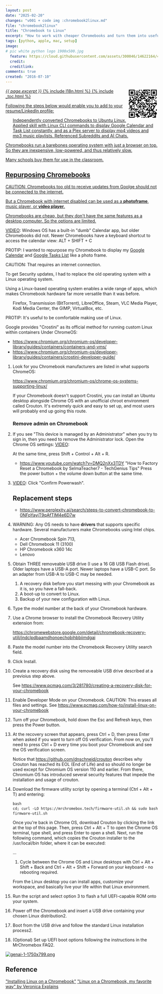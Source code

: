 ```yaml
---
layout: post
date: "2025-02-20"
changes: "v001 + code img :chromebook2linux.md"
file: "chromebook2linux"
title: "Chromebook to Linux"
excerpt: "How to work with cheaper Chromebooks and turn them into useful Linux laptops."
tags: [python, apple, mac, setup]
image:
# pic white python logo 1900x500.jpg
  feature: https://cloud.githubusercontent.com/assets/300046/14622164/4230c848-0585-11e6-957b-be11147346e6.jpg
  credit:
  creditlink:
comments: true
created: "2016-07-10"
---
```

<a target="_blank" href="https://bomonike.github.io/chromebook2linux"><img align="right" width="100" height="100" alt="chromebook2linux.png" src="https://github.com/bomonike/bomonike.github.io/blob/master/images/chromebook2linux.png?raw=true" />
<i>{{ page.excerpt }}</i>
{% include l18n.html %}
{% include _toc.html %}

Following the steps below would enable you to add to your resume/LinkedIn profile:

   <ul>Independently converted Chromebooks to Ubuntu Linux. Applied skill with Linux CLI commands to display Google Calendar and Task List constantly, and as a Plex server to display mp4 videos and mp3 music playlists. Referenced Subreddits and AI Chats.
   </ul>

Chromebooks run a barebones operating system with just a browser on top.
So they are inexpensive, low-powered, and thus relatively slow.

Many schools buy them for use in the classroom.

## Repurposing Chromebooks

CAUTION: Chromebooks too old to receive updates from Goolge should not be connected to the internet.

But a Chromebook with internet disabled can be used as a <strong>photoframe</strong>, music player, or <strong>video player</strong>.

Chromebooks are cheap, but they don't have the same features as a desktop computer.
So the options are limited.

<a target="_blank" href="https://chromestory.com/2021/08/google-calendar-in-chromebook/">VIDIEO</a>: Windows OS has a built-in "dumb" Calendar app, but older Chromebooks did not. Newer Chromebooks have a keyboard shortcut to access the calendar view:
ALT + SHIFT + C

PROTIP: I wanted to repurpose my Chromebook to display my <a target="_blank" href="https://calendar.google.com/calendar/r">Google Calendar</a> and <a target="_blank" href="https://tasks.google.com/">Google Tasks List</a> like a photo frame.

CAUTION: That requires an internet connection.

To get Security updates, I had to replace the old operating system with a Linux operating system.

Using a Linux-based operating system enables a wide range of apps, which
makes Chromebook hardware far more versatile than it was before.

   <ul>Firefox, Transmission (BitTorrent), LibreOffice, Steam, VLC Media Player, Kodi Media Center, the GIMP, VirtualBox, etc.
   </ul>

PROTIP: It's useful to be comfortable making use of Linux.

Google provides "Crostini" as its official method for running custom Linux within containers Under ChromeOS:

   * https://www.chromium.org/chromium-os/developer-library/guides/containers/containers-and-vms/
   * https://www.chromium.org/chromium-os/developer-library/guides/containers/crostini-developer-guide/

1. Look for you Chromebook manufacturers are listed in what supports ChromeOS:

   https://www.chromium.org/chromium-os/chrome-os-systems-supporting-linux/

   If your Chromebook doesn't support Crostini, you can install an Ubuntu desktop alongside Chrome OS with an unofficial chroot environment called Crouton. It's extremely quick and easy to set up, and most users will probably end up going this route.

   ### Remove admin on Chromebook

1. If you see "This device is managed by an Administrator" when you try to sign in, then you need to remove the Administrator lock. Open the Chrome OS settings: <a target="_blank" href="https://www.youtube.com/watch?v=jCdZzFyQXeo" title="How To Remove Administrator lock on School Chromebook (2024) by vSwitchHype">VIDEO</a>:

    At the same time, press Shift + Control + Alt + R.

    * https://www.youtube.com/watch?v=DMQ2nXx3TDY
    "How to Factory Reset a Chromebook by SelmaTeacher7 - TechGenius Tips"
    Press the power button + the volume down button at the same time.

1. <a target="_blank" href="https://www.youtube.com/watch?v=1LaKO8tKqaY">VIDEO</a>: Click "Confirm Powerwash".

    ## Replacement steps

   * https://www.perplexity.ai/search/steps-to-convert-chromebook-to-0NFpYayjT9qAfTlM4e6D7w

1. WARNING: Any OS needs to have <strong>drivers</strong> that supports specific hardware. Several manufacturers make Chromebooks using Intel chips.

   * Acer Chromebook Spin 713,
   * Dell Chromebook 11 (3100)
   * HP Chromebook x360 14c
   * Lenovo

1. Obtain THREE removeable USB drive (I use a 16 GB USB Flash drive). Older laptops have a USB-A port. Newer laptops have a USB-C port. So an adapter from USB-A to USB-C may be needed.

    1. A recovery disk before you start messing with your Chromebook as it is, so you have a fall-back.
    2. A boot-up to convert to Linux.
    3. Backup of your new configuration with Linux.

1. Type the model number at the back of your Chromebook hardware.
1. Use a Chrome browser to install the Chromebook Recovery Utility extension from:

   https://chromewebstore.google.com/detail/chromebook-recovery-utili/jndclpdbaamdhonoechobihbbiimdgai

1. Paste the model number into the Chromebook Recovery Utility search field.
1. Click Install.

1. Create a recovery disk using the removeable USB drive described at a previoius step above.

   See https://www.pcmag.com/3/281780/creating-a-recovery-disk-for-your-chromebook

1. Enable Developer Mode on your Chromebook. CAUTION: This erases all files and settings.
   See https://www.pcmag.com/how-to/install-linux-on-your-chromebook

1. Turn off your Chromebook, hold down the Esc and Refresh keys, then press the Power button.

1. At the recovery screen that appears, press Ctrl + D, then press Enter when asked if you want to turn off OS verification. From now on, you'll need to press Ctrl + D every time you boot your Chromebook and see the OS verification screen.

   Notice that https://github.com/dnschneid/crouton describes why Crouton has reached its EOL (End of Life) and so should no longer be used except for Chromium OS version 110 and earlier. From there, Chromium OS has introduced several security features that impede the installation and usage of crouton.

1. Download the firmware utility script by opening a terminal (Ctrl + Alt + T) and entering:
   ```
   bash
   cd; curl -LO https://mrchromebox.tech/firmware-util.sh && sudo bash firmware-util.sh
   ```

   Once you're back in Chrome OS, download Crouton by clicking the link at the top of this page. Then, press Ctrl + Alt + T to open the Chrome OS terminal, type shell, and press Enter to open a shell. Next, run the following command, which copies the Crouton installer to the /usr/local/bin folder, where it can be executed:

   ...

   1. Cycle between the Chrome OS and Linux desktops with Ctrl + Alt + Shift + Back and Ctrl + Alt + Shift + Forward on your keyboard - no rebooting required.

   From the Linux desktop you can install apps, customize your workspace, and basically live your life within that Linux environment.

1. Run the script and select option 3 to flash a full UEFI-capable ROM onto your system.

1. Power off the Chromebook and insert a USB drive containing your chosen Linux distribution2.

1. Boot from the USB drive and follow the standard Linux installation process2.

1. (Optional) Set up UEFI boot options following the instructions in the MrChromebox FAQ2.


<a target="_blank" href="https://res.cloudinary.com/dcajqrroq/image/upload/v1740073776/chromebook2linux-boot_hazbmd.webp"><img alt="genai-1-1750x799.png" src="https://res.cloudinary.com/dcajqrroq/image/upload/v1740073776/chromebook2linux-boot_hazbmd.webp" /></a>


## Reference

<a target="_blank" href="https://www.youtube.com/watch?v=LX6jP5zpNHo">
"Installing Linux on a Chromebook"</a>

<a target="_blank" href="https://www.youtube.com/watch?v=z6oyqrrXTLM">
"Linux on a Chromebook, my favorite way"
by Veronica Explains

